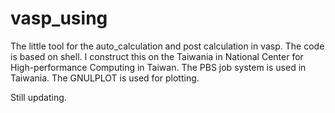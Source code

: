 # vasp_using
The little tool for the auto_calculation and post calculation in vasp.
The code is based on shell. I construct this on the Taiwania in National Center for High-performance Computing in Taiwan.
The PBS job system is used in Taiwania.
The GNULPLOT is used for plotting.

Still updating.
